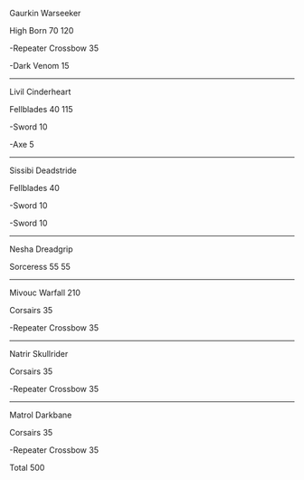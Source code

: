 Gaurkin Warseeker

High Born               70      120     

 -Repeater Crossbow     35
 
 -Dark Venom            15

___________________________________________________

Livil Cinderheart

Fellblades              40       115     

 -Sword                 10
 
 -Axe                    5

___________________________________________________

Sissibi Deadstride

Fellblades              40            

 -Sword                 10
 
 -Sword                 10

___________________________________________________

Nesha Dreadgrip

Sorceress               55       55     

_________________________________________________

Mivouc Warfall                  210

Corsairs                35              

 -Repeater Crossbow     35


_________________________________________________

Natrir Skullrider

Corsairs                35              

 -Repeater Crossbow     35
 
_________________________________________________

Matrol Darkbane

Corsairs                35              

 -Repeater Crossbow     35


Total 500